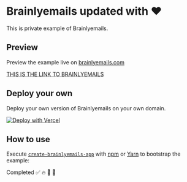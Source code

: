 # Brainlyemails updated with ❤️

This is private example of Brainlyemails.

## Preview

Preview the example live on [brainlyemails.com](https://brainlyemails.com)

[THIS IS THE LINK TO BRAINLYEMAILS](https://brainlyemails.com/preview.png)

## Deploy your own

Deploy your own version of Brainlyemails on your own domain.

[![Deploy with Vercel](https://vercel.com/button)](https://vercel.com/new/git/external?repository-url=https://github.com/vercel/next.js/tree/canary/examples/with-tailwindcss&project-name=with-tailwindcss&repository-name=with-tailwindcss)

## How to use

Execute [`create-brainlyemails-app`](https://github.com/vercel/next.js/tree/canary/packages/create-next-app) with [npm](https://docs.npmjs.com/cli/init) or [Yarn](https://yarnpkg.com/lang/en/docs/cli/create/) to bootstrap the example:

Completed ✅ 🔥 🚡 🚒
